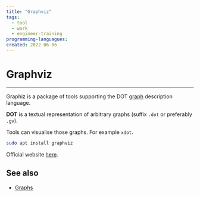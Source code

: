 ```yaml
---
title: "Graphviz"
tags:
  - tool
  - work
  - engineer-training
programming-languagues:
created: 2022-06-06
---
```

# Graphviz
---
Graphiz is a package of tools supporting the DOT [graph](graphs.md) description language.

**DOT** is a textual representation of arbitrary graphs (suffix `.dot` or preferably `.gv`).

Tools can visualise those graphs. For example `xdot`.

```bash
sudo apt install graphviz
```

Official website [here](https://graphviz.org/).

## See also
- [Graphs](graphs.md)